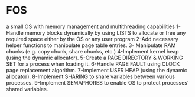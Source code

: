 # FOS
a small OS with memory management and multithreading capabilities
1-Handle memory blocks dynamically by using LISTS to allocate or free any required space either by the OS or any user program 
2-Add necessary helper functions to manipulate page table entries.
3- Manipulate RAM chunks  (e.g. copy chunk, share chunks, etc.)
4-Implement kernel heap (using the dynamic allocator). 
5-Create a PAGE DIRECTORY & WORKING SET for a process when loading it.
6-Handle PAGE FAULT using CLOCK page replacement algorithm.
7-Implement USER HEAP (using the dynamic allocator). 
8-Implement SHARING to share variables between various processes.
9-Implement SEMAPHORES to enable OS to protect processes’ shared variables.




